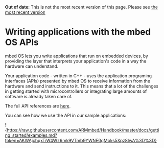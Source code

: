 <span class="warnings">**Out of date**: This is not the most recent version of this page. Please see [the most recent version](https://os.mbed.com/docs/latest/reference/apis.html)</span>
# Writing applications with the mbed OS APIs

mbed OS lets you write applications that run on embedded devices, by providing the layer that interprets your application's code in a way the hardware can understand.

Your application code - written in C++ - uses the application programing interfaces (APIs) presented by mbed OS to receive information from the hardware and send instructions to it. This means that a lot of the challenges in getting started with microcontrollers or integrating large amounts of software is already taken care of.

The full API references are [here](https://docs.mbed.com/docs/mbed-os-api-reference/).

You can see how we use the API in our sample applications:

!{https://raw.githubusercontent.com/ARMmbed/Handbook/master/docs/getting_started/examples.md?token=AKWAjchqxTiW4Wz6mk9VTmb9YWNE0gMoks5Xpz8lwA%3D%3D}
